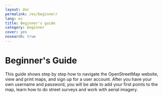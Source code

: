 ```yaml
---
layout: doc
permalink: /es/beginner/
lang: es
title: Beginner's guide
category: beginner
cover: yes
nosearch: true
---
```


Beginner's Guide
================

This guide shows step by step how to navigate the OpenStreetMap website, view and print maps, and sign up for a user
account. After you have your own username and password, you will be able to add your first points to the map, learn how to do street surveys and work with aerial imagery.
